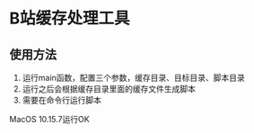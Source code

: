 # B站缓存处理工具
## 使用方法
1. 运行main函数，配置三个参数，缓存目录、目标目录、脚本目录
2. 运行之后会根据缓存目录里面的缓存文件生成脚本
3. 需要在命令行运行脚本

MacOS 10.15.7运行OK